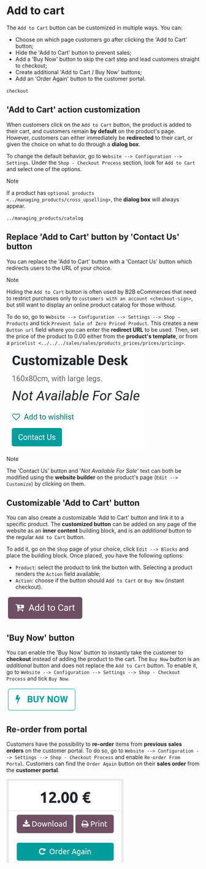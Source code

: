 # Add to cart

The `Add to Cart` button can be customized in multiple ways. You can:

- Choose on which page customers go after clicking the 'Add to Cart'
  button;
- Hide the 'Add to Cart' button to prevent sales;
- Add a 'Buy Now' button to skip the cart step and lead customers
  straight to checkout;
- Create additional 'Add to Cart / Buy Now' buttons;
- Add an 'Order Again' button to the customer portal.

<div class="seealso">

`checkout`

</div>

## 'Add to Cart' action customization

When customers click on the `Add to Cart` button, the product is added
to their cart, and customers remain **by default** on the product's
page. However, customers can either immediately be **redirected** to
their cart, or given the choice on what to do through a **dialog box**.

To change the default behavior, go to
`Website --> Configuration --> Settings`. Under the
`Shop - Checkout Process` section, look for `Add to Cart` and select one
of the options.

> [!NOTE]
> If a product has
> `optional products <../managing_products/cross_upselling>`, the
> **dialog box** will always appear.

<div class="seealso">

`../managing_products/catalog`

</div>

## Replace 'Add to Cart' button by 'Contact Us' button

You can replace the 'Add to Cart' button with a 'Contact Us' button
which redirects users to the URL of your choice.

> [!NOTE]
> Hiding the `Add to Cart` button is often used by B2B eCommerces that
> need to restrict purchases only to
> `customers with an account <checkout-sign>`, but still want to display
> an online product catalog for those without.

To do so, go to
`Website --> Configuration --> Settings --> Shop - Products` and tick
`Prevent Sale of Zero Priced Product`. This creates a new `Button url`
field where you can enter the **redirect URL** to be used. Then, set the
price of the product to <span class="title-ref">0.00</span> either from
the **product's template**, or from a
`pricelist <../../../sales/sales/products_prices/prices/pricing>`.

<img src="cart/cart-contactus.png" class="align-center"
alt="Contact us button on product page" />

> [!NOTE]
> The 'Contact Us' button and '*Not Available For Sale*' text can both
> be modified using the **website builder** on the product's page
> (`Edit --> Customize`) by clicking on them.

## Customizable 'Add to Cart' button

You can also create a customizable 'Add to Cart' button and link it to a
specific product. The **customized button** can be added on any page of
the website as an **inner content** building block, and is an
*additional* button to the regular `Add to Cart` button.

To add it, go on the `Shop` page of your choice, click `Edit --> Blocks`
and place the building block. Once placed, you have the following
options:

- `Product`: select the product to link the button with. Selecting a
  product renders the `Action` field available;
- `Action`: choose if the button should `Add to Cart` or `Buy Now`
  (instant checkout).

<img src="cart/cart-add.png" class="align-center"
alt="Customizable &#39;Add to Cart&#39; button" />

## 'Buy Now' button

You can enable the 'Buy Now' button to instantly take the customer to
**checkout** instead of adding the product to the cart. The `Buy Now`
button is an *additional* button and does not replace the `Add to Cart`
button. To enable it, go to
`Website --> Configuration --> Settings --> Shop - Checkout Process` and
tick `Buy Now`.

<img src="cart/cart-buy-now.png" class="align-center"
alt="Buy Now button" />

## Re-order from portal

Customers have the possibility to **re-order** items from **previous
sales orders** on the customer portal. To do so, go to
`Website --> Configuration --> Settings --> Shop - Checkout
Process` and enable `Re-order From Portal`. Customers can find the
`Order Again` button on their **sales order** from the **customer
portal**.

<img src="cart/cart-reorder.png" class="align-center"
alt="Re-order button" />
